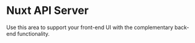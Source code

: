 # Nuxt API Server

Use this area to support your front-end UI with the complementary back-end functionality.
